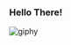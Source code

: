 ### Hello There!

![giphy](https://github.com/altarcag/altarcag/assets/26670231/27a0da7b-e392-4ff2-beed-4751021a08b4)

